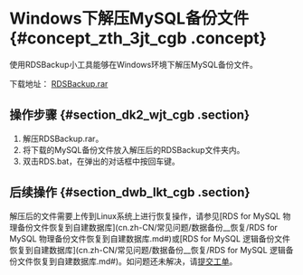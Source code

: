 # Windows下解压MySQL备份文件 {#concept_zth_3jt_cgb .concept}

使用RDSBackup小工具能够在Windows环境下解压MySQL备份文件。

下载地址： [RDSBackup.rar](http://oss.aliyuncs.com/aliyunecs/RDSBackup.rar?spm=a2c4g.11186623.2.11.688f56d6k7TW2S&file=RDSBackup.rar)

## 操作步骤 {#section_dk2_wjt_cgb .section}

1.  解压RDSBackup.rar。
2.  将下载的MySQL备份文件放入解压后的RDSBackup文件夹内。
3.  双击RDS.bat，在弹出的对话框中按回车键。

## 后续操作 {#section_dwb_lkt_cgb .section}

解压后的文件需要上传到Linux系统上进行恢复操作，请参见[RDS for MySQL 物理备份文件恢复到自建数据库](cn.zh-CN/常见问题/数据备份__恢复/RDS for MySQL 物理备份文件恢复到自建数据库.md#)或[RDS for MySQL 逻辑备份文件恢复到自建数据库](cn.zh-CN/常见问题/数据备份__恢复/RDS for MySQL 逻辑备份文件恢复到自建数据库.md#)。如问题还未解决，请[提交工单](https://selfservice.console.aliyun.com/ticket/createIndex.htm?spm=a2c4g.11186623.2.12.688f56d6k7TW2S)。

